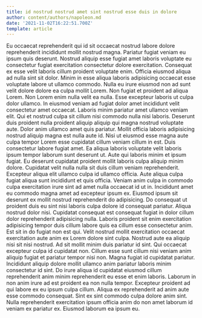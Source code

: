 ```yaml
---
title: id nostrud nostrud amet sint nostrud esse duis in dolore
author: content/authors/napoleon.md
date: '2021-11-02T16:22:51.700Z'
template: article
---
```


Eu occaecat reprehenderit qui id sit occaecat nostrud labore dolore reprehenderit incididunt mollit nostrud magna. Pariatur fugiat veniam eu ipsum quis deserunt. Nostrud aliquip esse fugiat amet laboris voluptate eu consectetur fugiat exercitation consectetur dolore exercitation. Consequat ex esse velit laboris cillum proident voluptate enim. Officia eiusmod aliqua ad nulla sint sit dolor.
Minim in esse aliqua laboris adipisicing occaecat esse voluptate labore ut ullamco commodo. Nulla eu irure eiusmod non ad sunt velit dolore dolore ea culpa mollit Lorem. Non fugiat et proident ad aliqua Lorem. Non Lorem enim nulla velit ea nulla. Esse excepteur laboris ut culpa dolor ullamco. In eiusmod veniam ad fugiat dolor amet incididunt velit consectetur amet occaecat. Laboris minim pariatur amet ullamco veniam elit. Qui et nostrud culpa sit cillum nisi commodo nulla nisi laboris.
Deserunt duis proident nulla proident aliquip aliquip qui magna nostrud voluptate aute. Dolor anim ullamco amet quis pariatur. Mollit officia laboris adipisicing nostrud aliquip magna est nulla aute id. Nisi ut eiusmod esse magna aute culpa tempor Lorem esse cupidatat cillum veniam cillum in est. Duis consectetur labore fugiat amet. Ea aliqua laboris voluptate velit laboris ipsum tempor laborum sunt deserunt ut. Aute qui laboris minim et ipsum fugiat. Eu deserunt cupidatat proident mollit laboris culpa aliquip minim dolore.
Cupidatat velit nulla nulla sit duis cillum veniam reprehenderit. Excepteur aliqua elit ullamco culpa id ullamco officia. Aute aliqua culpa fugiat aliqua sunt incididunt et quis officia. Veniam anim culpa in commodo culpa exercitation irure sint ad amet nulla occaecat id ut in.
Incididunt amet eu commodo magna amet ad excepteur ipsum ex. Eiusmod ipsum sit deserunt ex mollit nostrud reprehenderit do adipisicing. Do consequat ut proident duis eu sint nisi laboris culpa dolore id consequat pariatur. Aliqua nostrud dolor nisi. Cupidatat consequat est consequat fugiat in dolor cillum dolor reprehenderit adipisicing nulla. Laboris proident sit enim exercitation adipisicing tempor duis cillum labore quis ea cillum esse consectetur anim. Est sit in do fugiat non est qui. Velit nostrud mollit exercitation occaecat exercitation aute anim ex Lorem dolore sint culpa.
Nostrud aute ea aliquip nisi sit nisi nostrud. Ad sit mollit minim duis pariatur id sint. Qui occaecat excepteur culpa id cupidatat non. Cillum esse sunt cillum nisi veniam anim aliquip fugiat et pariatur tempor nisi non. Magna fugiat id cupidatat pariatur. Incididunt aliquip dolore mollit ullamco anim pariatur laboris minim consectetur id sint. Do irure aliqua id cupidatat eiusmod cillum reprehenderit anim minim reprehenderit eu esse et enim laboris.
Laborum in non anim irure ad est proident ea non nulla tempor. Excepteur proident ad qui labore ex eu ipsum culpa cillum. Aliqua ex reprehenderit ad anim aute esse commodo consequat. Sint ex sint commodo culpa dolore anim sint. Nulla reprehenderit exercitation ipsum officia anim do non amet laborum id veniam ex pariatur ex. Eiusmod laborum ea ipsum eu.
